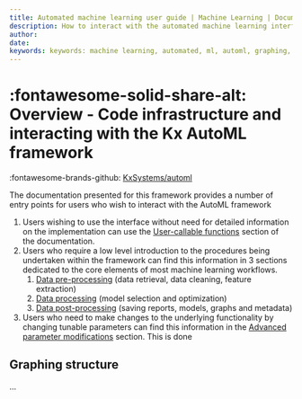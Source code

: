 ```yaml
---
title: Automated machine learning user guide | Machine Learning | Documentation for kdb+ and q
description: How to interact with the automated machine learning interface
author: 
date: 
keywords: keywords: machine learning, automated, ml, automl, graphing, cli, user interface
---
```


# :fontawesome-solid-share-alt: Overview - Code infrastructure and interacting with the Kx AutoML framework

:fontawesome-brands-github:
[KxSystems/automl](https://github.com/kxsystems/automl)

The documentation presented for this framework provides a number of entry points for users who wish to interact with the AutoML framework

1. Users wishing to use the interface without need for detailed information on the implementation can use the [User-callable functions](functions.md) section of the documentation.
2. Users who require a low level introduction to the procedures being undertaken within the framework can find this information in 3 sections dedicated to the core elements of most machine learning workflows.
	1. [Data pre-processing](preproc.md) (data retrieval, data cleaning, feature extraction)
	2. [Data processing](proc.md) (model selection and optimization)
	3. [Data post-processing](postproc.md) (saving reports, models, graphs and metadata)
3. Users who need to make changes to the underlying functionality by changing tunable parameters can find this information in the [Advanced parameter modifications](advanced.md) section.
This is done 

## Graphing structure

... 
